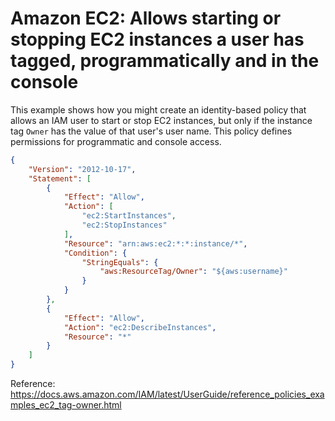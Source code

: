 # Amazon EC2: Allows starting or stopping EC2 instances a user has tagged, programmatically and in the console

This example shows how you might create an identity-based policy that allows an IAM user to start or stop EC2 instances, but only if the instance tag `Owner` has the value of that user's user name. This policy defines permissions for programmatic and console access.

```json
{
    "Version": "2012-10-17",
    "Statement": [
        {
            "Effect": "Allow",
            "Action": [
                "ec2:StartInstances",
                "ec2:StopInstances"
            ],
            "Resource": "arn:aws:ec2:*:*:instance/*",
            "Condition": {
                "StringEquals": {
                    "aws:ResourceTag/Owner": "${aws:username}"
                }
            }
        },
        {
            "Effect": "Allow",
            "Action": "ec2:DescribeInstances",
            "Resource": "*"
        }
    ]
}
```

Reference: https://docs.aws.amazon.com/IAM/latest/UserGuide/reference_policies_examples_ec2_tag-owner.html
